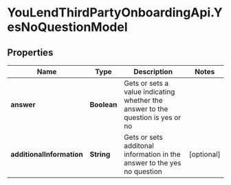 # YouLendThirdPartyOnboardingApi.YesNoQuestionModel

## Properties

Name | Type | Description | Notes
------------ | ------------- | ------------- | -------------
**answer** | **Boolean** | Gets or sets a value indicating whether the answer to the question is yes or no | 
**additionalInformation** | **String** | Gets or sets additonal information in the answer to the yes no question | [optional] 


